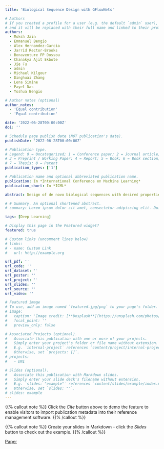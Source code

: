 ```yaml
---
title: 'Biological Sequence Design with GFlowNets'

# Authors
# If you created a profile for a user (e.g. the default `admin` user), write the username (folder name) here
# and it will be replaced with their full name and linked to their profile.
authors:
  - Moksh Jain
  - Emmanuel Bengio
  - Alex Hernandez-Garcia
  - Jarrid Rector-Brooks
  - Bonaventure FP Dossou
  - Chanakya Ajit Ekbote
  - Jie Fu
  - admin
  - Michael Kilgour
  - Dinghuai Zhang
  - Lena Simine
  - Payel Das
  - Yoshua Bengio

# Author notes (optional)
author_notes:
  - 'Equal contribution'
  - 'Equal contribution'

date: '2022-06-28T00:00:00Z'
doi: ''

# Schedule page publish date (NOT publication's date).
publishDate: '2022-06-28T00:00:00Z'

# Publication type.
# Legend: 0 = Uncategorized; 1 = Conference paper; 2 = Journal article;
# 3 = Preprint / Working Paper; 4 = Report; 5 = Book; 6 = Book section;
# 7 = Thesis; 8 = Patent
publication_types: ['1']

# Publication name and optional abbreviated publication name.
publication: In *International Conference on Machine Learning*
publication_short: In *ICML*

abstract: Design of de novo biological sequences with desired properties, like protein and DNA sequences, often involves an active loop with several rounds of molecule ideation and expensive wet-lab evaluations. These experiments can consist of multiple stages, with increasing levels of precision and cost of evaluation, where candidates are filtered. This makes the diversity of proposed candidates a key consideration in the ideation phase. In this work, we propose an active learning algorithm leveraging epistemic uncertainty estimation and the recently proposed GFlowNets as a generator of diverse candidate solutions, with the objective to obtain a diverse batch of useful (as defined by some utility function, for example, the predicted anti-microbial activity of a peptide) and informative candidates after each round. We also propose a scheme to incorporate existing labeled datasets of candidates, in addition to a reward function, to speed up learning in GFlowNets. We present empirical results on several biological sequence design tasks, and we find that our method generates more diverse and novel batches with high scoring candidates compared to existing approaches.

# # Summary. An optional shortened abstract.
# summary: Lorem ipsum dolor sit amet, consectetur adipiscing elit. Duis posuere tellus ac convallis placerat. Proin tincidunt magna sed ex sollicitudin condimentum.

tags: [Deep Learning]

# Display this page in the Featured widget?
featured: true

# Custom links (uncomment lines below)
# links:
# - name: Custom Link
#   url: http://example.org

url_pdf: ''
url_code: ''
url_dataset: ''
url_poster: ''
url_project: ''
url_slides: ''
url_source: ''
url_video: ''

# Featured image
# To use, add an image named `featured.jpg/png` to your page's folder.
# image:
#   caption: 'Image credit: [**Unsplash**](https://unsplash.com/photos/pLCdAaMFLTE)'
#   focal_point: ''
#   preview_only: false

# Associated Projects (optional).
#   Associate this publication with one or more of your projects.
#   Simply enter your project's folder or file name without extension.
#   E.g. `internal-project` references `content/project/internal-project/index.md`.
#   Otherwise, set `projects: []`.
# projects:
#   - DNI

# Slides (optional).
#   Associate this publication with Markdown slides.
#   Simply enter your slide deck's filename without extension.
#   E.g. `slides: "example"` references `content/slides/example/index.md`.
#   Otherwise, set `slides: ""`.
# slides: example
---
```


{{% callout note %}}
Click the _Cite_ button above to demo the feature to enable visitors to import publication metadata into their reference management software.
{{% /callout %}}

{{% callout note %}}
Create your slides in Markdown - click the _Slides_ button to check out the example.
{{% /callout %}}

[Paper](https://proceedings.mlr.press/v162/jain22a.html)

